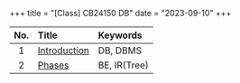 +++
title = "[Class] CB24150 DB"
date = "2023-09-10"
+++

| No.| Title | Keywords |
|:---:|:--|:--|
|1 |[Introduction](@/posts/cb24150_1_intro.md) | DB, DBMS |
|2 |[Phases](#) | BE, IR(Tree) |

